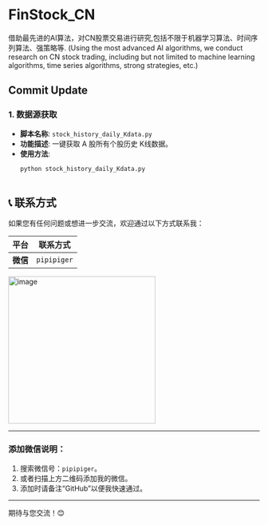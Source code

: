 # FinStock_CN
借助最先进的AI算法，对CN股票交易进行研究,包括不限于机器学习算法、时间序列算法、强策略等. 
(Using the most advanced AI algorithms, we conduct research on CN stock trading, including but not limited to machine learning algorithms, time series algorithms, strong strategies, etc.)

## Commit Update
### 1. 数据源获取
- **脚本名称**: `stock_history_daily_Kdata.py`
- **功能描述**: 一键获取 A 股所有个股历史 K线数据。
- **使用方法**:
  ```bash
  python stock_history_daily_Kdata.py



## 📞 联系方式

如果您有任何问题或想进一步交流，欢迎通过以下方式联系我：

| 平台       | 联系方式        |
|------------|-----------------|
| **微信**   | `pipipiger`     |

<img width="295" alt="image" src="https://github.com/user-attachments/assets/40497500-9d48-42a6-ae17-206919365988" />


---

### 添加微信说明：
1. 搜索微信号：`pipipiger`。
2. 或者扫描上方二维码添加我的微信。
3. 添加时请备注“GitHub”以便我快速通过。

---

期待与您交流！😊
